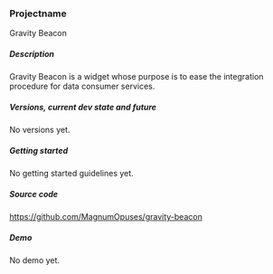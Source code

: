### Projectname

Gravity Beacon

##### Description

Gravity Beacon is a widget whose purpose is to ease the integration procedure for data consumer services.

##### Versions, current dev state and future

No versions yet.

##### Getting started

No getting started guidelines yet.

##### Source code

https://github.com/MagnumOpuses/gravity-beacon

##### Demo

No demo yet.
